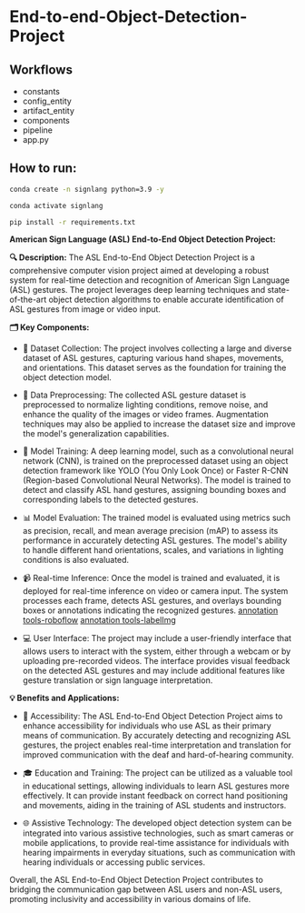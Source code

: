 # End-to-end-Object-Detection-Project

## Workflows

- constants
- config_entity
- artifact_entity
- components
- pipeline
- app.py

## How to run:

```bash
conda create -n signlang python=3.9 -y
```

```bash
conda activate signlang
```

```bash
pip install -r requirements.txt
```

**American Sign Language (ASL) End-to-End Object Detection Project:**

**🔍 Description:**
The ASL End-to-End Object Detection Project is a comprehensive computer vision project aimed at developing a robust system for real-time detection and recognition of American Sign Language (ASL) gestures. The project leverages deep learning techniques and state-of-the-art object detection algorithms to enable accurate identification of ASL gestures from image or video input.

**🗂️ Key Components:**

* 📁 Dataset Collection: The project involves collecting a large and diverse dataset of ASL gestures, capturing various hand shapes, movements, and orientations. This dataset serves as the foundation for training the object detection model.

* 🔄 Data Preprocessing: The collected ASL gesture dataset is preprocessed to normalize lighting conditions, remove noise, and enhance the quality of the images or video frames. Augmentation techniques may also be applied to increase the dataset size and improve the model's generalization capabilities.

* 🧠 Model Training: A deep learning model, such as a convolutional neural network (CNN), is trained on the preprocessed dataset using an object detection framework like YOLO (You Only Look Once) or Faster R-CNN (Region-based Convolutional Neural Networks). The model is trained to detect and classify ASL hand gestures, assigning bounding boxes and corresponding labels to the detected gestures.

* 📊 Model Evaluation: The trained model is evaluated using metrics such as precision, recall, and mean average precision (mAP) to assess its performance in accurately detecting ASL gestures. The model's ability to handle different hand orientations, scales, and variations in lighting conditions is also evaluated.

* 📹 Real-time Inference: Once the model is trained and evaluated, it is deployed for real-time inference on video or camera input. The system processes each frame, detects ASL gestures, and overlays bounding boxes or annotations indicating the recognized gestures.
[annotation tools-roboflow](https://roboflow.com/)
[annotation tools-labelImg](https://github.com/HumanSignal/labelImg)

* 💻 User Interface: The project may include a user-friendly interface that allows users to interact with the system, either through a webcam or by uploading pre-recorded videos. The interface provides visual feedback on the detected ASL gestures and may include additional features like gesture translation or sign language interpretation.

**💡 Benefits and Applications:**

* 👥 Accessibility: The ASL End-to-End Object Detection Project aims to enhance accessibility for individuals who use ASL as their primary means of communication. By accurately detecting and recognizing ASL gestures, the project enables real-time interpretation and translation for improved communication with the deaf and hard-of-hearing community.

* 🎓 Education and Training: The project can be utilized as a valuable tool in educational settings, allowing individuals to learn ASL gestures more effectively. It can provide instant feedback on correct hand positioning and movements, aiding in the training of ASL students and instructors.

* 🌐 Assistive Technology: The developed object detection system can be integrated into various assistive technologies, such as smart cameras or mobile applications, to provide real-time assistance for individuals with hearing impairments in everyday situations, such as communication with hearing individuals or accessing public services.

Overall, the ASL End-to-End Object Detection Project contributes to bridging the communication gap between ASL users and non-ASL users, promoting inclusivity and accessibility in various domains of life.
